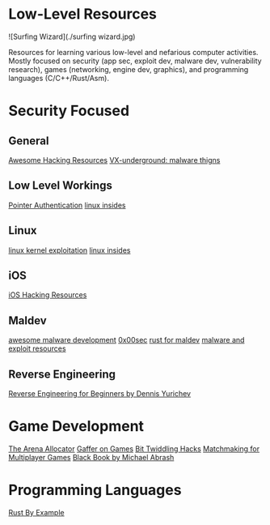 # Low-Level Resources
![Surfing Wizard](./surfing wizard.jpg)

Resources for learning various low-level and nefarious computer activities. 
Mostly focused on security (app sec, exploit dev, malware dev, vulnerability research), games (networking, engine dev, graphics), and programming languages (C/C++/Rust/Asm).

# Security Focused

## General
[Awesome Hacking Resources](https://github.com/vitalysim/Awesome-Hacking-Resources?tab=readme-ov-file#malware-analysis)
[VX-underground: malware thigns](https://vx-underground.org)

## Low Level Workings
[Pointer Authentication](https://github.com/apple/llvm-project/blob/apple/main/clang/docs/PointerAuthentication.rst)
[linux insides](https://github.com/0xAX/linux-insides/blob/master/SUMMARY.md)

## Linux
[linux kernel exploitation](https://github.com/xairy/linux-kernel-exploitation?tab=readme-ov-file#finding-bugs)
[linux insides](https://github.com/0xAX/linux-insides/blob/master/SUMMARY.md)

## iOS
[iOS Hacking Resources](https://github.com/Siguza/ios-resources)

## Maldev
[awesome malware development](https://github.com/rootkit-io/awesome-malware-development)
[0x00sec](https://0x00sec.org)
[rust for maldev](https://github.com/Whitecat18/Rust-for-Malware-Development)
[malware and exploit resources](https://github.com/evilbuffer/malware-and-exploitdev-resources)

## Reverse Engineering
[Reverse Engineering for Beginners by Dennis Yurichev](https://beginners.re)

# Game Development

[The Arena Allocator](https://www.rfleury.com/p/untangling-lifetimes-the-arena-allocator)
[Gaffer on Games](https://gafferongames.com/#posts)
[Bit Twiddling Hacks](https://graphics.stanford.edu/~seander/bithacks.html)
[Matchmaking for Multiplayer Games](https://mas-bandwidth.com/creating-a-matchmaker-for-your-multiplayer-game/)
[Black Book by Michael Abrash](https://github.com/jagregory/abrash-black-book)

# Programming Languages

[Rust By Example](https://doc.rust-lang.org/rust-by-example/)